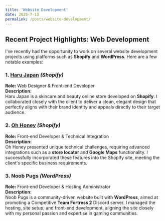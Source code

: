 ```yaml
---
title: 'Website Development'
date: 2025-7-13
permalink: /posts/website-development/
---
```

## Recent Project Highlights: Web Development

I've recently had the opportunity to work on several website development projects using platforms such as **Shopify** and **WordPress**. Here are a few notable examples:

### 1. [Haru Japan](https://harujapan.com.au) *(Shopify)*
**Role:** Web Designer & Front-end Developer  
**Description:**  
Haru Japan is a skincare and beauty online store developed on **Shopify**. I collaborated closely with the client to deliver a clean, elegant design that perfectly aligns with their brand identity and appeals directly to their target audience.

### 2. [Oh Honey](https://ohhoney.au) *(Shopify)*
**Role:** Front-end Developer & Technical Integration  
**Description:**  
Oh Honey presented unique technical challenges, requiring advanced integrations such as a **store locator** and **Google Maps** functionality. I successfully incorporated these features into the Shopify site, meeting the client's specific business requirements.

### 3. Noob Pugs *(WordPress)*
**Role:** Front-end Developer & Hosting Administrator  
**Description:**  
Noob Pugs is a community-driven website built with **WordPress**, aimed at promoting a Competitive **Team Fortress 2** Discord server. I managed the hosting, site setup, and front-end development, aligning the site closely with my personal passion and expertise in gaming communities.

